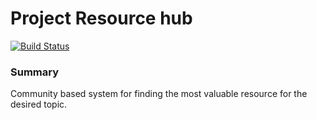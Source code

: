 # Project Resource hub
[![Build Status](https://travis-ci.org/VasilStoyanov/resource-hub.svg?branch=user-authorization)](https://travis-ci.org/VasilStoyanov/resource-hub)

### Summary
Community based system for finding the most valuable resource for the desired topic.
